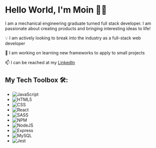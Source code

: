 
# Hello World, I'm Moin 👨‍💻

I am a mechanical engineering graduate turned full stack developer. I am passionate about 
creating products and bringing interesting ideas to life!

💡 I am actively looking to break into the industry as a full-stack web developer

🌱 I am working on learning new frameworks to apply to small projects

📫 I can be reached at my [LinkedIn](https://www.linkedin.com/in/moinsekander/)

## My Tech Toolbox 🛠:
- ![JavaScript](https://img.shields.io/badge/javascript-%23323330.svg?style=for-the-badge&logo=javascript&logoColor=%23F7DF1E) 
- ![HTML5](https://img.shields.io/badge/HTML5-E34F26?style=for-the-badge&logo=html5&logoColor=white) 
- ![CSS](https://img.shields.io/badge/CSS3-1572B6?style=for-the-badge&logo=css3&logoColor=white) 
- ![React](https://img.shields.io/badge/react-%2320232a.svg?style=for-the-badge&logo=react&logoColor=%2361DAFB)
- ![SASS](https://img.shields.io/badge/Sass-CC6699?style=for-the-badge&logo=sass&logoColor=white)
- ![NPM](https://img.shields.io/badge/NPM-%23000000.svg?style=for-the-badge&logo=npm&logoColor=white) 
- ![NodeJS](https://img.shields.io/badge/node.js-6DA55F?style=for-the-badge&logo=node.js&logoColor=white) 
- ![Express](https://img.shields.io/badge/Express.js-000000?style=for-the-badge&logo=express&logoColor=white)
- ![MySQL](https://img.shields.io/badge/MySQL-005C84?style=for-the-badge&logo=mysql&logoColor=white)
- ![Jest](https://img.shields.io/badge/Jest-C21325?style=for-the-badge&logo=jest&logoColor=white)
